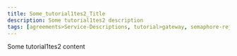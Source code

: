 ```yaml
---
title: Some_tutorial1tes2_Title
description: Some tutorial1tes2 description
tags: [agreements>Service-Descriptions, tutorial>gateway, semaphore-rejected>SAP-Simple-Finance, tutorial>product>sap-ui5, tutorial>Java-Connector-API-(JCo), agreements>maintenance-/-support-agreements, tutorial>Servlets-/-JSP, tutorial>product>mobile, language>Serbian---Latin, tutorial:product/sapHana]
---
```

Some tutorial1tes2 content
